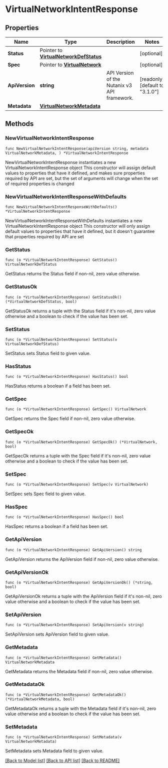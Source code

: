 # VirtualNetworkIntentResponse

## Properties

Name | Type | Description | Notes
------------ | ------------- | ------------- | -------------
**Status** | Pointer to [**VirtualNetworkDefStatus**](VirtualNetworkDefStatus.md) |  | [optional] 
**Spec** | Pointer to [**VirtualNetwork**](VirtualNetwork.md) |  | [optional] 
**ApiVersion** | **string** | API Version of the Nutanix v3 API framework. | [readonly] [default to "3.1.0"]
**Metadata** | [**VirtualNetworkMetadata**](VirtualNetworkMetadata.md) |  | 

## Methods

### NewVirtualNetworkIntentResponse

`func NewVirtualNetworkIntentResponse(apiVersion string, metadata VirtualNetworkMetadata, ) *VirtualNetworkIntentResponse`

NewVirtualNetworkIntentResponse instantiates a new VirtualNetworkIntentResponse object
This constructor will assign default values to properties that have it defined,
and makes sure properties required by API are set, but the set of arguments
will change when the set of required properties is changed

### NewVirtualNetworkIntentResponseWithDefaults

`func NewVirtualNetworkIntentResponseWithDefaults() *VirtualNetworkIntentResponse`

NewVirtualNetworkIntentResponseWithDefaults instantiates a new VirtualNetworkIntentResponse object
This constructor will only assign default values to properties that have it defined,
but it doesn't guarantee that properties required by API are set

### GetStatus

`func (o *VirtualNetworkIntentResponse) GetStatus() VirtualNetworkDefStatus`

GetStatus returns the Status field if non-nil, zero value otherwise.

### GetStatusOk

`func (o *VirtualNetworkIntentResponse) GetStatusOk() (*VirtualNetworkDefStatus, bool)`

GetStatusOk returns a tuple with the Status field if it's non-nil, zero value otherwise
and a boolean to check if the value has been set.

### SetStatus

`func (o *VirtualNetworkIntentResponse) SetStatus(v VirtualNetworkDefStatus)`

SetStatus sets Status field to given value.

### HasStatus

`func (o *VirtualNetworkIntentResponse) HasStatus() bool`

HasStatus returns a boolean if a field has been set.

### GetSpec

`func (o *VirtualNetworkIntentResponse) GetSpec() VirtualNetwork`

GetSpec returns the Spec field if non-nil, zero value otherwise.

### GetSpecOk

`func (o *VirtualNetworkIntentResponse) GetSpecOk() (*VirtualNetwork, bool)`

GetSpecOk returns a tuple with the Spec field if it's non-nil, zero value otherwise
and a boolean to check if the value has been set.

### SetSpec

`func (o *VirtualNetworkIntentResponse) SetSpec(v VirtualNetwork)`

SetSpec sets Spec field to given value.

### HasSpec

`func (o *VirtualNetworkIntentResponse) HasSpec() bool`

HasSpec returns a boolean if a field has been set.

### GetApiVersion

`func (o *VirtualNetworkIntentResponse) GetApiVersion() string`

GetApiVersion returns the ApiVersion field if non-nil, zero value otherwise.

### GetApiVersionOk

`func (o *VirtualNetworkIntentResponse) GetApiVersionOk() (*string, bool)`

GetApiVersionOk returns a tuple with the ApiVersion field if it's non-nil, zero value otherwise
and a boolean to check if the value has been set.

### SetApiVersion

`func (o *VirtualNetworkIntentResponse) SetApiVersion(v string)`

SetApiVersion sets ApiVersion field to given value.


### GetMetadata

`func (o *VirtualNetworkIntentResponse) GetMetadata() VirtualNetworkMetadata`

GetMetadata returns the Metadata field if non-nil, zero value otherwise.

### GetMetadataOk

`func (o *VirtualNetworkIntentResponse) GetMetadataOk() (*VirtualNetworkMetadata, bool)`

GetMetadataOk returns a tuple with the Metadata field if it's non-nil, zero value otherwise
and a boolean to check if the value has been set.

### SetMetadata

`func (o *VirtualNetworkIntentResponse) SetMetadata(v VirtualNetworkMetadata)`

SetMetadata sets Metadata field to given value.



[[Back to Model list]](../README.md#documentation-for-models) [[Back to API list]](../README.md#documentation-for-api-endpoints) [[Back to README]](../README.md)



